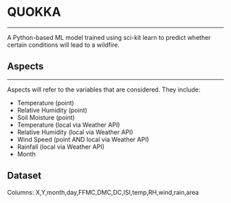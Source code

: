 # QUOKKA

---
A Python-based ML model trained using sci-kit learn to predict whether certain conditions will lead to a wildfire.

## Aspects

---
Aspects will refer to the variables that are considered. They include:

- Temperature (point)
- Relative Humidity (point)
- Soil Moisture (point)
- Temperature (local via Weather API)
- Relative Humidity (local via Weather API)
- Wind Speed (point AND local via Weather API)
- Rainfall (local via Weather API)
- Month

## Dataset

Columns: X,Y,month,day,FFMC,DMC,DC,ISI,temp,RH,wind,rain,area
